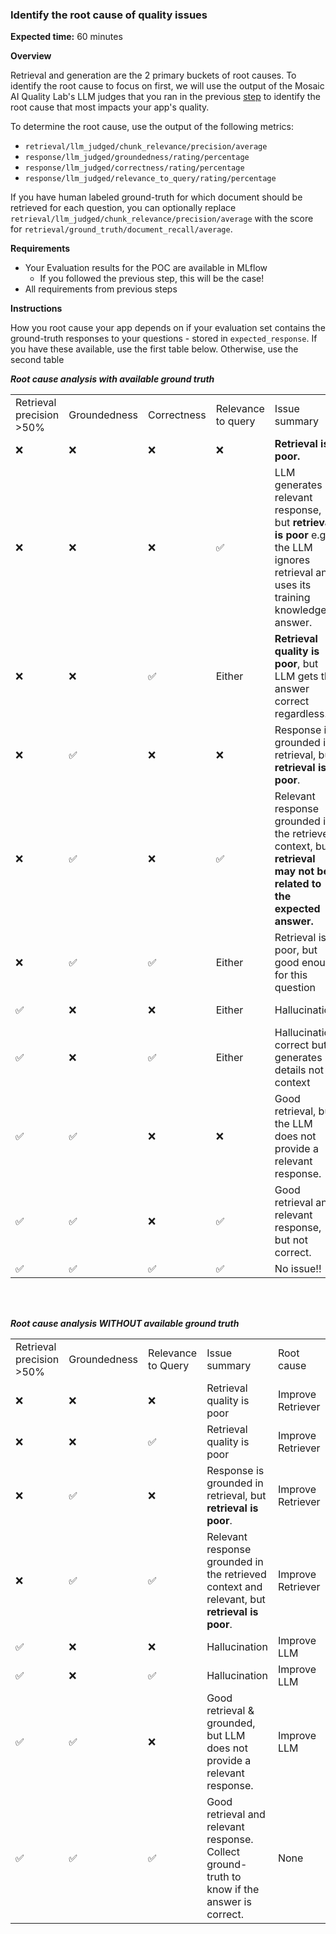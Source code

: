 ### Identify the root cause of quality issues

**Expected time:** 60 minutes

**Overview**

Retrieval and generation are the 2 primary buckets of root causes.  To identify the root cause to focus on first, we will use the output of the Mosaic AI Quality Lab's LLM judges that you ran in the previous [step](./5-hands-on-evaluate-poc.md) to identify the root cause that most impacts your app's quality.

To determine the root cause, use the output of the following metrics:
- `retrieval/llm_judged/chunk_relevance/precision/average`
- `response/llm_judged/groundedness/rating/percentage`
- `response/llm_judged/correctness/rating/percentage`
- `response/llm_judged/relevance_to_query/rating/percentage`

If you have human labeled ground-truth for which document should be retrieved for each question, you can optionally replace `retrieval/llm_judged/chunk_relevance/precision/average` with the score for `retrieval/ground_truth/document_recall/average`.

**Requirements**

- Your Evaluation results for the POC are available in MLflow 
  - If you followed the previous step, this will be the case!
- All requirements from previous steps


**Instructions**

How you root cause your app depends on if your evaluation set contains the ground-truth responses to your questions - stored in `expected_response`.  If you have these available, use the first table below.  Otherwise, use the second table

**_Root cause analysis with available ground truth_**

<table class="table">
  
  <tr>
   <td>Retrieval precision >50% 
   </td>
   <td>Groundedness
   </td>
   <td>Correctness
   </td>
   <td>Relevance to query
   </td>
   <td>Issue summary
   </td>
   <td>Root cause
   </td>
   <td>Overall Rating
   </td>
  </tr>
  <tr>
   <td>❌
   </td>
   <td>❌
   </td>
   <td>❌
   </td>
   <td>❌
   </td>
   <td><strong>Retrieval is poor.</strong>
   </td>
   <td>Improve Retriever
   </td>
   <td>❌
   </td>
  </tr>
  <tr>
   <td>❌
   </td>
   <td>❌
   </td>
   <td>❌
   </td>
   <td>✅
   </td>
   <td>LLM generates relevant response, but <strong>retrieval is poor</strong> e.g., the LLM ignores retrieval and uses its training knowledge to answer.
   </td>
   <td>Improve Retriever
   </td>
   <td>❌
   </td>
  </tr>
  <tr>
   <td>❌
   </td>
   <td>❌
   </td>
   <td>✅
   </td>
   <td>Either
   </td>
   <td><strong>Retrieval quality is poor</strong>, but LLM gets the answer correct regardless.
   </td>
   <td>Improve Retriever
   </td>
   <td>❌
   </td>
  </tr>
  <tr>
   <td>❌
   </td>
   <td>✅
   </td>
   <td>❌
   </td>
   <td>❌
   </td>
   <td>Response is grounded in retrieval, but <strong>retrieval is poor</strong>.
   </td>
   <td>Improve Retriever
   </td>
   <td>❌
   </td>
  </tr>
  <tr>
   <td>❌
   </td>
   <td>✅
   </td>
   <td>❌
   </td>
   <td>✅
   </td>
   <td>Relevant response grounded in the retrieved context, but <strong>retrieval may not be related to the expected answer.</strong>
   </td>
   <td>Improve Retriever
   </td>
   <td>❌
   </td>
  </tr>
  <tr>
   <td>❌
   </td>
   <td>✅
   </td>
   <td>✅
   </td>
   <td>Either
   </td>
   <td>Retrieval is poor, but good enough for this question
   </td>
   <td>N/A
   </td>
   <td>✅
   </td>
  </tr>
  <tr>
   <td>✅
   </td>
   <td>❌
   </td>
   <td>❌
   </td>
   <td>Either
   </td>
   <td>Hallucination
   </td>
   <td>Improve LLM
   </td>
   <td>❌
   </td>
  </tr>
  <tr>
   <td>✅
   </td>
   <td>❌
   </td>
   <td>✅
   </td>
   <td>Either
   </td>
   <td>Hallucination, correct but generates details not in context
   </td>
   <td>Improve LLM
   </td>
   <td>❌
   </td>
  </tr>
  <tr>
   <td>✅
   </td>
   <td>✅
   </td>
   <td>❌
   </td>
   <td>❌
   </td>
   <td>Good retrieval, but the LLM does not provide a relevant response.
   </td>
   <td>Improve LLM
   </td>
   <td>❌
   </td>
  </tr>
  <tr>
   <td>✅
   </td>
   <td>✅
   </td>
   <td>❌
   </td>
   <td>✅
   </td>
   <td>Good retrieval and relevant response, but not correct.
   </td>
   <td>Improve LLM
   </td>
   <td>❌
   </td>
  </tr>
  <tr>
   <td>✅
   </td>
   <td>✅
   </td>
   <td>✅
   </td>
   <td>✅
   </td>
   <td>No issue!! 🎉
   </td>
   <td>N/A
   </td>
   <td>✅
   </td>
  </tr>
</table>

<br/>
<br/>


**_Root cause analysis WITHOUT available ground truth_**

<table class="table">
  <tr>
   <td>Retrieval precision >50% 
   </td>
   <td>Groundedness
   </td>
   <td>Relevance to Query
   </td>
   <td>Issue summary
   </td>
   <td>Root cause
   </td>
   <td>Overall rating
   </td>
  </tr>
  <tr>
   <td>❌
   </td>
   <td>❌
   </td>
   <td>❌
   </td>
   <td>Retrieval quality is poor
   </td>
   <td>Improve Retriever
   </td>
   <td>❌
   </td>
  </tr>
  <tr>
   <td>❌
   </td>
   <td>❌
   </td>
   <td>✅
   </td>
   <td>Retrieval quality is poor
   </td>
   <td>Improve Retriever
   </td>
   <td>❌
   </td>
  </tr>
  <tr>
   <td>❌
   </td>
   <td>✅
   </td>
   <td>❌
   </td>
   <td>Response is grounded in retrieval, but <strong>retrieval is poor</strong>.
   </td>
   <td>Improve Retriever
   </td>
   <td>❌
   </td>
  </tr>
  <tr>
   <td>❌
   </td>
   <td>✅
   </td>
   <td>✅
   </td>
   <td>Relevant response grounded in the retrieved context and relevant, but <strong>retrieval is poor</strong>.
   </td>
   <td>Improve Retriever
   </td>
   <td>✅
   </td>
  </tr>
  <tr>
   <td>✅
   </td>
   <td>❌
   </td>
   <td>❌
   </td>
   <td>Hallucination
   </td>
   <td>Improve LLM
   </td>
   <td>❌
   </td>
  </tr>
  <tr>
   <td>✅
   </td>
   <td>❌
   </td>
   <td>✅
   </td>
   <td>Hallucination
   </td>
   <td>Improve LLM
   </td>
   <td>❌
   </td>
  </tr>
  <tr>
   <td>✅
   </td>
   <td>✅
   </td>
   <td>❌
   </td>
   <td>Good retrieval & grounded, but LLM does not provide a relevant response.
   </td>
   <td>Improve LLM
   </td>
   <td>❌
   </td>
  </tr>
  <tr>
   <td>✅
   </td>
   <td>✅
   </td>
   <td>✅
   </td>
   <td>Good retrieval and relevant response.  Collect ground-truth to know if the answer is correct.
   </td>
   <td>None
   </td>
   <td>✅
   </td>
  </tr>
</table>

<br/>
<br/>